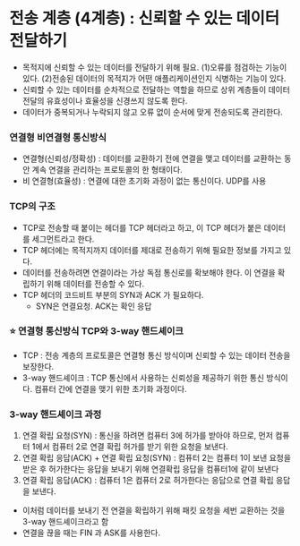 # 전송 계층 (4계층) : 신뢰할 수 있는 데이터 전달하기
- 목적지에 신뢰할 수 있는 데이터를 전달하기 위해 필요. (1)오류를 점검하는 기능이 있다. (2)전송된 데이터의 목적지가 어떤 애플리케이션인지 식병하는 기능이 있다.
- 신뢰할 수 있는 데이터를 순차적으로 전달하는 역할을 하므로 상위 계층들이 데이터 전달의 유효성이나 효율성을 신경쓰지 않도록 한다.
- 데이터가 중복되거나 누락되지 않고 오류 없이 순서에 맞게 전송되도록 관리한다.

### 연결형 비연결형 통신방식
- 연결형(신뢰성/정확성) : 데이터를 교환하기 전에 연결을 맺고 데이터를 교환하는 동안 계속 연결을 관리하는 프로토콜의 한 형태이다.
- 비 연결형(효율성) : 연결에 대한 초기화 과정이 없는 통신이다. UDP를 사용

### TCP의 구조
- TCP로 전송할 때 붙이는 헤더를 TCP 헤더라고 하고, 이 TCP 헤더가 붙은 데이터를 세그먼트라고 한다.
- TCP 헤더에는 목적지까지 데이터를 제대로 전송하기 위해 필요한 정보를 가지고 있다.
- 데이터를 전송하려면 연결이라는 가상 독점 통신로를 확보해야 한다. 이 연결을 확립하기 위해 데이터를 전송할 수 있다.
- TCP 헤더의 코드비트 부분의 SYN과 ACK 가 필요하다.
    - SYN은 연결요청. ACK는 확인 응답

### ⭐️ 연결형 통신방식 TCP와 3-way 핸드셰이크
- TCP : 전송 계층의 프로토콜은 연결형 통신 방식이며 신뢰할 수 있는 데이터 전송을 보장한다.
- 3-way 핸드셰이크 : TCP 통신에서 사용하는 신뢰성을 제공하기 위한 통신 방식이다. 컴퓨터 간에 연결을 맺기 위한 초기화 과정이다.

### 3-way 핸드셰이크 과정
1. 연결 확립 요청(SYN) : 통신을 하려면 컴퓨터 3에 허가를 받아야 하므로, 먼저 컴퓨터 1에서 컴퓨터 2로 연결 확립 허가를 받기 위한 요청을 보낸다. 
2. 연결 확립 응답(ACK) + 연결 확립 요청(SYN) : 컴퓨터 2는 컴퓨터 1이 보낸 요청을 받은 후 허가한다는 응답을 보내기 위해 연결확립 응답을 컴퓨터1에 같이 보낸다
3. 연결 확립 응답(ACK) : 컴퓨터 1은 컴퓨터 2로 허가한다는 응답으로 연결 확립 응답을 보낸다.
- 이처럼 데이터를 보내기 전 연결을 확립하기 위해 패킷 요청을 세번 교환하는 것을 3-way 핸드셰이크라고 함
- 연결을 끊을 때는 FIN 과 ASK를 사용한다.
